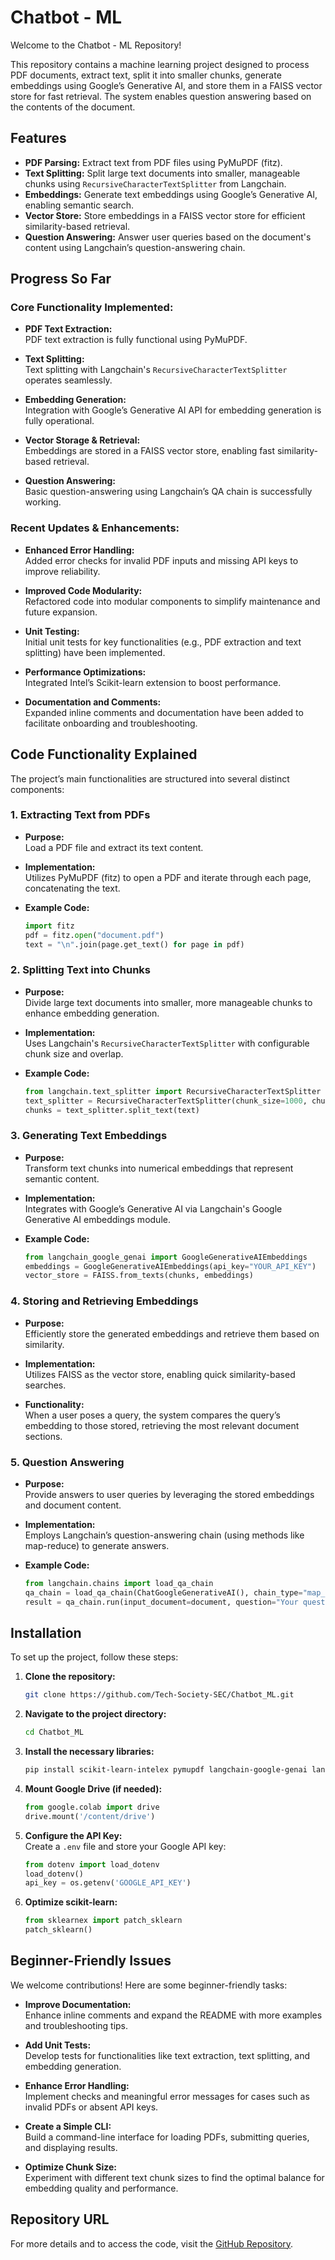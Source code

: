 # Chatbot - ML

Welcome to the Chatbot - ML Repository!

This repository contains a machine learning project designed to process PDF documents, extract text, split it into smaller chunks, generate embeddings using Google’s Generative AI, and store them in a FAISS vector store for fast retrieval. The system enables question answering based on the contents of the document.

## Features

- **PDF Parsing:** Extract text from PDF files using PyMuPDF (fitz).
- **Text Splitting:** Split large text documents into smaller, manageable chunks using `RecursiveCharacterTextSplitter` from Langchain.
- **Embeddings:** Generate text embeddings using Google’s Generative AI, enabling semantic search.
- **Vector Store:** Store embeddings in a FAISS vector store for efficient similarity-based retrieval.
- **Question Answering:** Answer user queries based on the document's content using Langchain’s question-answering chain.

## Progress So Far

### Core Functionality Implemented:
- **PDF Text Extraction:**  
  PDF text extraction is fully functional using PyMuPDF.
  
- **Text Splitting:**  
  Text splitting with Langchain's `RecursiveCharacterTextSplitter` operates seamlessly.
  
- **Embedding Generation:**  
  Integration with Google’s Generative AI API for embedding generation is fully operational.
  
- **Vector Storage & Retrieval:**  
  Embeddings are stored in a FAISS vector store, enabling fast similarity-based retrieval.
  
- **Question Answering:**  
  Basic question-answering using Langchain’s QA chain is successfully working.

### Recent Updates & Enhancements:
- **Enhanced Error Handling:**  
  Added error checks for invalid PDF inputs and missing API keys to improve reliability.
  
- **Improved Code Modularity:**  
  Refactored code into modular components to simplify maintenance and future expansion.
  
- **Unit Testing:**  
  Initial unit tests for key functionalities (e.g., PDF extraction and text splitting) have been implemented.
  
- **Performance Optimizations:**  
  Integrated Intel’s Scikit-learn extension to boost performance.
  
- **Documentation and Comments:**  
  Expanded inline comments and documentation have been added to facilitate onboarding and troubleshooting.

## Code Functionality Explained

The project’s main functionalities are structured into several distinct components:

### 1. Extracting Text from PDFs
- **Purpose:**  
  Load a PDF file and extract its text content.
  
- **Implementation:**  
  Utilizes PyMuPDF (fitz) to open a PDF and iterate through each page, concatenating the text.
  
- **Example Code:**
  ```python
  import fitz
  pdf = fitz.open("document.pdf")
  text = "\n".join(page.get_text() for page in pdf)
  ```

### 2. Splitting Text into Chunks
- **Purpose:**  
  Divide large text documents into smaller, more manageable chunks to enhance embedding generation.
  
- **Implementation:**  
  Uses Langchain's `RecursiveCharacterTextSplitter` with configurable chunk size and overlap.
  
- **Example Code:**
  ```python
  from langchain.text_splitter import RecursiveCharacterTextSplitter
  text_splitter = RecursiveCharacterTextSplitter(chunk_size=1000, chunk_overlap=0)
  chunks = text_splitter.split_text(text)
  ```

### 3. Generating Text Embeddings
- **Purpose:**  
  Transform text chunks into numerical embeddings that represent semantic content.
  
- **Implementation:**  
  Integrates with Google’s Generative AI via Langchain's Google Generative AI embeddings module.
  
- **Example Code:**
  ```python
  from langchain_google_genai import GoogleGenerativeAIEmbeddings
  embeddings = GoogleGenerativeAIEmbeddings(api_key="YOUR_API_KEY")
  vector_store = FAISS.from_texts(chunks, embeddings)
  ```

### 4. Storing and Retrieving Embeddings
- **Purpose:**  
  Efficiently store the generated embeddings and retrieve them based on similarity.
  
- **Implementation:**  
  Utilizes FAISS as the vector store, enabling quick similarity-based searches.
  
- **Functionality:**  
  When a user poses a query, the system compares the query’s embedding to those stored, retrieving the most relevant document sections.

### 5. Question Answering
- **Purpose:**  
  Provide answers to user queries by leveraging the stored embeddings and document content.
  
- **Implementation:**  
  Employs Langchain’s question-answering chain (using methods like map-reduce) to generate answers.
  
- **Example Code:**
  ```python
  from langchain.chains import load_qa_chain
  qa_chain = load_qa_chain(ChatGoogleGenerativeAI(), chain_type="map_reduce")
  result = qa_chain.run(input_document=document, question="Your question here")
  ```

## Installation

To set up the project, follow these steps:

1. **Clone the repository:**
   ```bash
   git clone https://github.com/Tech-Society-SEC/Chatbot_ML.git
   ```

2. **Navigate to the project directory:**
   ```bash
   cd Chatbot_ML
   ```

3. **Install the necessary libraries:**
   ```bash
   pip install scikit-learn-intelex pymupdf langchain-google-genai langchain-community python-dotenv faiss-cpu
   ```

4. **Mount Google Drive (if needed):**
   ```python
   from google.colab import drive
   drive.mount('/content/drive')
   ```

5. **Configure the API Key:**  
   Create a `.env` file and store your Google API key:
   ```python
   from dotenv import load_dotenv
   load_dotenv()
   api_key = os.getenv('GOOGLE_API_KEY')
   ```

6. **Optimize scikit-learn:**
   ```python
   from sklearnex import patch_sklearn
   patch_sklearn()
   ```

## Beginner-Friendly Issues

We welcome contributions! Here are some beginner-friendly tasks:

- **Improve Documentation:**  
  Enhance inline comments and expand the README with more examples and troubleshooting tips.

- **Add Unit Tests:**  
  Develop tests for functionalities like text extraction, text splitting, and embedding generation.

- **Enhance Error Handling:**  
  Implement checks and meaningful error messages for cases such as invalid PDFs or absent API keys.

- **Create a Simple CLI:**  
  Build a command-line interface for loading PDFs, submitting queries, and displaying results.

- **Optimize Chunk Size:**  
  Experiment with different text chunk sizes to find the optimal balance for embedding quality and performance.

## Repository URL

For more details and to access the code, visit the [GitHub Repository](https://github.com/Tech-Society-SEC/Chatbot_ML).
